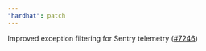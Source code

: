 ```yaml
---
"hardhat": patch
---
```


Improved exception filtering for Sentry telemetry ([#7246](https://github.com/NomicFoundation/hardhat/issues/7246))

